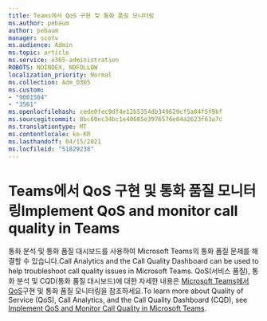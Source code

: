 ```yaml
---
title: Teams에서 QoS 구현 및 통화 품질 모니터링
ms.author: pebaum
author: pebaum
manager: scotv
ms.audience: Admin
ms.topic: article
ms.service: o365-administration
ROBOTS: NOINDEX, NOFOLLOW
localization_priority: Normal
ms.collection: Adm_O365
ms.custom:
- "9001504"
- "3561"
ms.openlocfilehash: cede0fec9df4e12b5354db349629cf5a04f5f9bf
ms.sourcegitcommit: 8bc60ec34bc1e40685e3976576e04a2623f63a7c
ms.translationtype: MT
ms.contentlocale: ko-KR
ms.lasthandoff: 04/15/2021
ms.locfileid: "51829238"
---
```

# <a name="implement-qos-and-monitor-call-quality-in-teams"></a><span data-ttu-id="50a1e-102">Teams에서 QoS 구현 및 통화 품질 모니터링</span><span class="sxs-lookup"><span data-stu-id="50a1e-102">Implement QoS and monitor call quality in Teams</span></span>

<span data-ttu-id="50a1e-103">통화 분석 및 통화 품질 대시보드를 사용하여 Microsoft Teams의 통화 품질 문제를 해결할 수 있습니다.</span><span class="sxs-lookup"><span data-stu-id="50a1e-103">Call Analytics and the Call Quality Dashboard can be used to help troubleshoot call quality issues in Microsoft Teams.</span></span> <span data-ttu-id="50a1e-104">QoS(서비스 품질), 통화 분석 및 CQD(통화 품질 대시보드)에 대한 자세한 내용은 [Microsoft Teams에서 QoS](https://docs.microsoft.com/microsoftteams/monitor-call-quality-qos)구현 및 통화 품질 모니터링을 참조하세요.</span><span class="sxs-lookup"><span data-stu-id="50a1e-104">To learn more about Quality of Service (QoS), Call Analytics, and the Call Quality Dashboard (CQD), see [Implement QoS and Monitor Call Quality in Microsoft Teams](https://docs.microsoft.com/microsoftteams/monitor-call-quality-qos).</span></span> 
